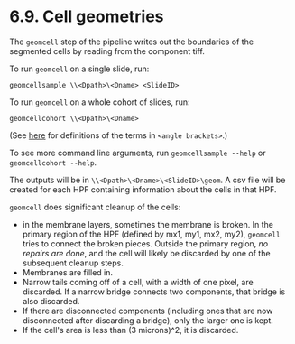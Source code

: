 # 6.9. Cell geometries

The `geomcell` step of the pipeline writes out the boundaries of the
segmented cells by reading from the component tiff.

To run `geomcell` on a single slide, run:
```
geomcellsample \\<Dpath>\<Dname> <SlideID>
```

To run `geomcell` on a whole cohort of slides, run:
```
geomcellcohort \\<Dpath>\<Dname>
```
(See [here](../../scans/docs/Definitions.md#43-definitions) for definitions
of the terms in `<angle brackets>`.)

To see more command line arguments, run `geomcellsample --help` or `geomcellcohort --help`.

The outputs will be in `\\<Dpath>\<Dname>\<SlideID>\geom`.  A csv file will
be created for each HPF containing information about the cells in that HPF.

`geomcell` does significant cleanup of the cells:
- in the membrane layers, sometimes the membrane is broken.  In the primary
  region of the HPF (defined by mx1, my1, mx2, my2), `geomcell` tries to
  connect the broken pieces.  Outside the primary region, _no repairs are done_,
  and the cell will likely be discarded by one of the subsequent cleanup steps.
- Membranes are filled in.
- Narrow tails coming off of a cell, with a width of one pixel, are discarded.
  If a narrow bridge connects two components, that bridge is also discarded.
- If there are disconnected components (including ones that are now disconnected
  after discarding a bridge), only the larger one is kept.
- If the cell's area is less than (3 microns)^2, it is discarded.
